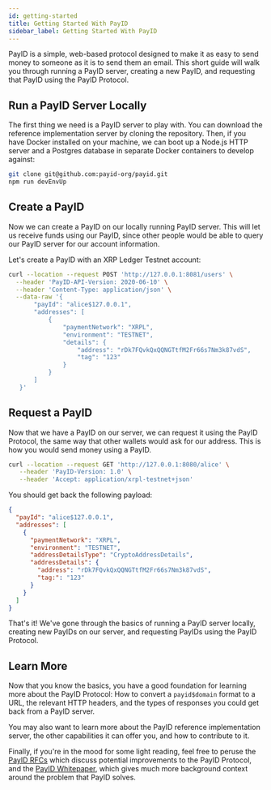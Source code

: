 ```yaml
---
id: getting-started
title: Getting Started With PayID
sidebar_label: Getting Started With PayID
---
```


PayID is a simple, web-based protocol designed to make it as easy to send money to someone as it is to send them an email. This short guide will walk you through running a PayID server, creating a new PayID, and requesting that PayID using the PayID Protocol.

## Run a PayID Server Locally

The first thing we need is a PayID server to play with. You can download the reference implementation server by cloning the repository. Then, if you have Docker installed on your machine, we can boot up a Node.js HTTP server and a Postgres database in separate Docker containers to develop against:

```bash
git clone git@github.com:payid-org/payid.git
npm run devEnvUp
```

## Create a PayID

Now we can create a PayID on our locally running PayID server. This will let us receive funds using our PayID, since other people would be able to query our PayID server for our account information.

Let's create a PayID with an XRP Ledger Testnet account:

```bash
curl --location --request POST 'http://127.0.0.1:8081/users' \
  --header 'PayID-API-Version: 2020-06-10' \
  --header 'Content-Type: application/json' \
  --data-raw '{
       "payId": "alice$127.0.0.1",
       "addresses": [
           {
               "paymentNetwork": "XRPL",
               "environment": "TESTNET",
               "details": {
                   "address": "rDk7FQvkQxQQNGTtfM2Fr66s7Nm3k87vdS",
                   "tag": "123"
               }
           }
       ]
   }'
```

## Request a PayID

Now that we have a PayID on our server, we can request it using the PayID Protocol, the same way that other wallets would ask for our address. This is how you would send money using a PayID.

```bash
curl --location --request GET 'http://127.0.0.1:8080/alice' \
   --header 'PayID-Version: 1.0' \
   --header 'Accept: application/xrpl-testnet+json'
```

You should get back the following payload:

```json
{
  "payId": "alice$127.0.0.1",
  "addresses": [
    {
      "paymentNetwork": "XRPL",
      "environment": "TESTNET",
      "addressDetailsType": "CryptoAddressDetails",
      "addressDetails": {
        "address": "rDk7FQvkQxQQNGTtfM2Fr66s7Nm3k87vdS",
        "tag:": "123"
      }
    }
  ]
}
```

That's it! We've gone through the basics of running a PayID server locally, creating new PayIDs on our server, and requesting PayIDs using the PayID Protocol.

## Learn More

<!-- TODO:(hbergren) Make this section better once the docs skeleton has been refactored. -->
<!-- Would be great to add links to other sections here. -->

Now that you know the basics, you have a good foundation for learning more about the PayID Protocol: How to convert a `payid$domain` format to a URL, the relevant HTTP headers, and the types of responses you could get back from a PayID server.

You may also want to learn more about the PayID reference implementation server, the other capabilities it can offer you, and how to contribute to it.

Finally, if you're in the mood for some light reading, feel free to peruse the [PayID RFCs](https://github.com/payid-org/rfcs) which discuss potential improvements to the PayID Protocol, and the [PayID Whitepaper](https://github.com/payid-org/payid/blob/master/docs/payid_whitepaper.pdf), which gives much more background context around the problem that PayID solves.
